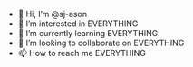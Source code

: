 - 👋 Hi, I’m @sj-ason
- 👀 I’m interested in EVERYTHING
- 🌱 I’m currently learning EVERYTHING
- 💞️ I’m looking to collaborate on EVERYTHING
- 📫 How to reach me EVERYTHING

<!---
sj-ason/sj-ason is a ✨ special ✨ repository because its `README.md` (this file) appears on your GitHub profile.
You can click the Preview link to take a look at your changes.
--->
